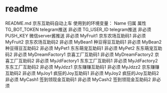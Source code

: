# readme
     
README.md
京东互助码自动上车
使用到的环境变量：
Name	归属	属性
TG_BOT_TOKEN	telegram推送	非必须
TG_USER_ID	telegram推送	非必须
PUSH_KEY	微信server酱推送	非必须
MyFruit1	京东农场互助码1	非必须
MyFruit2	京东农场互助码2	非必须
MyBean1	种豆得豆互助码1	非必须
MyBean2	种豆得豆互助码2	非必须
MyPet1	东东萌宠互助码1	非必须
MyPet2	东东萌宠互助码2	非必须
MyDreamFactory1	京喜工厂互助码1	非必须
MyDreamFactory2	京喜工厂互助码2	非必须
MyJdFactory1	东东工厂互助码1	非必须
MyJdFactory2	东东工厂互助码2	非必须
MyJdzz1	京东赚赚互助码1	非必须
MyJdzz2	京东赚赚互助码2	非必须
MyJoy1	疯狂的Joy互助码1	非必须
MyJoy2	疯狂的Joy互助码2	非必须
MyCash1	签到领现金互助码1	非必须
MyCash2	签到领现金互助码2	非必须
